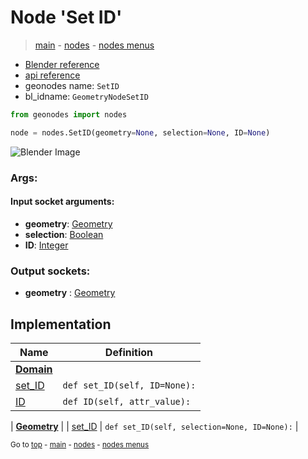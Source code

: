 # Node 'Set ID'

> [main](../structure.md) - [nodes](nodes.md) - [nodes menus](nodes_menus.md)

- [Blender reference](https://docs.blender.org/manual/en/latest/modeling/geometry_nodes/geometry/set_id.html)
- [api reference](https://docs.blender.org/api/current/bpy.types.GeometryNodeSetID.html)
- geonodes name: `SetID`
- bl_idname: `GeometryNodeSetID`

```python
from geonodes import nodes

node = nodes.SetID(geometry=None, selection=None, ID=None)
```

![Blender Image](https://docs.blender.org/manual/en/latest/_images/node-types_GeometryNodeSetID.webp)

### Args:

#### Input socket arguments:

- **geometry**: [Geometry](Geometry.md)
- **selection**: [Boolean](Boolean.md)
- **ID**: [Integer](Integer.md)

### Output sockets:

- **geometry** : [Geometry](Geometry.md)

## Implementation

| Name | Definition |
|------|------------|
| **[Domain](Domain.md)** |
| [set_ID](Domain.md#set_ID) | `def set_ID(self, ID=None):` |
| [ID](Domain.md#ID) | `def ID(self, attr_value):` |

| **[Geometry](Geometry.md)** |
| [set_ID](Geometry.md#set_ID) | `def set_ID(self, selection=None, ID=None):` |

<sub>Go to [top](#node-Set-ID) - [main](../structure.md) - [nodes](nodes.md) - [nodes menus](nodes_menus.md)</sub>

